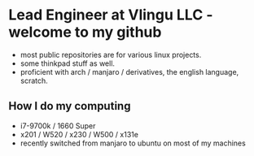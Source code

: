 # Lead Engineer at Vlingu LLC - welcome to my github
* most public repositories are for various linux projects. 
* some thinkpad stuff as well. 
* proficient with arch / manjaro / derivatives, the english language, scratch.

## How I do my computing
* i7-9700k / 1660 Super
* x201 / W520 / x230 / W500 / x131e
* recently switched from manjaro to ubuntu on most of my machines
